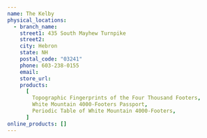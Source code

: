 ```yaml
---
name: The Kelby
physical_locations:
  - branch_name:
    street1: 435 South Mayhew Turnpike
    street2:
    city: Hebron
    state: NH
    postal_code: "03241"
    phone: 603-238-0155
    email:
    store_url:
    products:
      [
        Topographic Fingerprints of the Four Thousand Footers,
        White Mountain 4000-Footers Passport,
        Periodic Table of White Mountain 4000-Footers,
      ]
online_products: []
---
```

